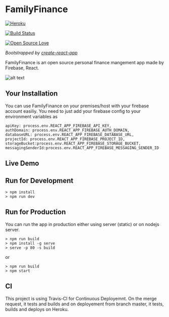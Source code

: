 # FamilyFinance

[![Heroku](https://heroku-badge.herokuapp.com/?app=heroku-badge&style=flat)](https://familyfinance-webapp.herokuapp.com)

[![Build Status](https://travis-ci.org/farminf/FamilyFinance.svg)](https://travis-ci.org/farminf/FamilyFinance)

[![Open Source Love](https://badges.frapsoft.com/os/v3/open-source.svg?v=102)](https://github.com/farminf/FamilyFinance/)


*Bootstrapped by [create-react-app](https://github.com/facebook/create-react-app)*


FamilyFinance is an open source personal finance mangement app made by Firebase, React.

![alt text](https://github.com/farminf/FamilyFinance/blob/dev/Screenshots.png?raw=true "Family Finance")

## Your Installation
You can use FamilyFinance on your premises/host with your firebase account easiliy. You need to just add your firebase config to your environment variables as

```
apiKey: process.env.REACT_APP_FIREBASE_API_KEY,
authDomain: process.env.REACT_APP_FIREBASE_AUTH_DOMAIN,
databaseURL: process.env.REACT_APP_FIREBASE_DATABASE_URL,
projectId: process.env.REACT_APP_FIREBASE_PROJECT_ID,
storageBucket:process.env.REACT_APP_FIREBASE_STORAGE_BUCKET,
messagingSenderId:process.env.REACT_APP_FIREBASE_MESSAGING_SENDER_ID
```

## Live Demo 

## Run for Development


``` 
> npm install 
> npm run dev 
```

## Run for Production 

You can run the app in production either using server (static) or on nodejs server.

```
> npm run build
> npm install -g serve
> serve -p 80 -s build
```
or

```
> npm run build
> npm start
```

## CI

This project is using Travis-CI for Continuous Deployemnt. On the merge request, it tests and builds and on deployement from branch master, it tests, builds and deploys on Heroku.